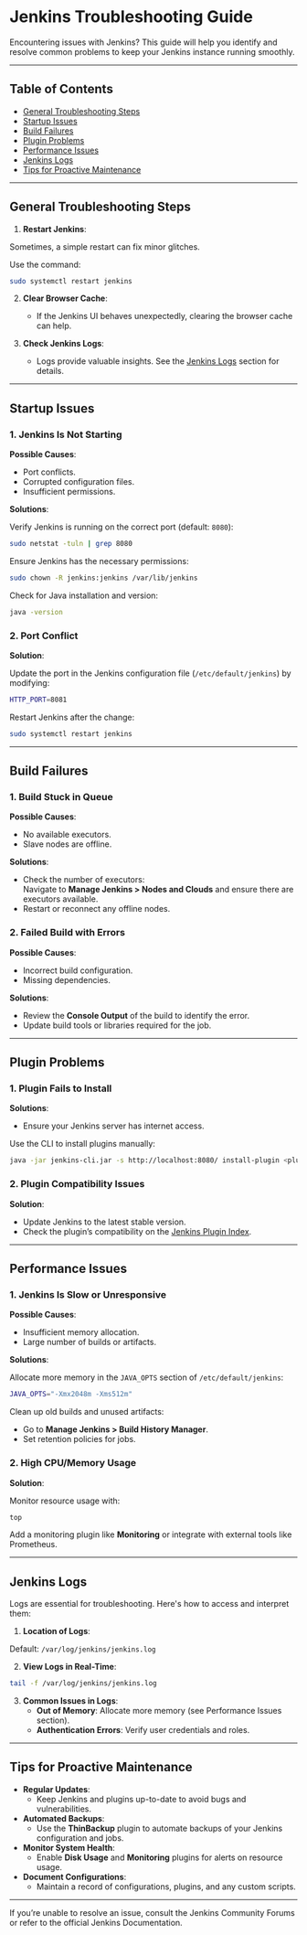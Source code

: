 # Jenkins Troubleshooting Guide

Encountering issues with Jenkins? This guide will help you identify and resolve common problems to keep your Jenkins instance running smoothly.

---

## Table of Contents

- [General Troubleshooting Steps](#general-troubleshooting-steps)
- [Startup Issues](#startup-issues)
- [Build Failures](#build-failures)
- [Plugin Problems](#plugin-problems)
- [Performance Issues](#performance-issues)
- [Jenkins Logs](#jenkins-logs)
- [Tips for Proactive Maintenance](#tips-for-proactive-maintenance)

---

## General Troubleshooting Steps

1. **Restart Jenkins**:

Sometimes, a simple restart can fix minor glitches.

Use the command:
```bash
sudo systemctl restart jenkins
```

2. **Clear Browser Cache**:
   - If the Jenkins UI behaves unexpectedly, clearing the browser cache can help.

3. **Check Jenkins Logs**:
   - Logs provide valuable insights. See the [Jenkins Logs](#jenkins-logs) section for details.

---

## Startup Issues

### 1. Jenkins Is Not Starting

**Possible Causes**:
- Port conflicts.
- Corrupted configuration files.
- Insufficient permissions.

**Solutions**:

Verify Jenkins is running on the correct port (default: `8080`):
```bash
sudo netstat -tuln | grep 8080
```

Ensure Jenkins has the necessary permissions:
```bash
sudo chown -R jenkins:jenkins /var/lib/jenkins
```
  
  Check for Java installation and version:
```bash
java -version
```

### 2. Port Conflict

 **Solution**:

Update the port in the Jenkins configuration file (`/etc/default/jenkins`) by modifying:
```bash
HTTP_PORT=8081
```
  
Restart Jenkins after the change:
```bash
sudo systemctl restart jenkins
```

---

## Build Failures

### 1. Build Stuck in Queue

**Possible Causes**:
* No available executors.
* Slave nodes are offline.

**Solutions**:
  - Check the number of executors:  
    Navigate to **Manage Jenkins > Nodes and Clouds** and ensure there are executors available.
  - Restart or reconnect any offline nodes.

### 2. Failed Build with Errors

**Possible Causes**:
* Incorrect build configuration.
* Missing dependencies.

**Solutions**:
* Review the **Console Output** of the build to identify the error.
* Update build tools or libraries required for the job.

---

## Plugin Problems

### 1. Plugin Fails to Install

**Solutions**:
* Ensure your Jenkins server has internet access.

Use the CLI to install plugins manually:
```bash
java -jar jenkins-cli.jar -s http://localhost:8080/ install-plugin <plugin-name>
```

### 2. Plugin Compatibility Issues

**Solution**:
* Update Jenkins to the latest stable version.
* Check the plugin’s compatibility on the [Jenkins Plugin Index](https://plugins.jenkins.io/).

---

## Performance Issues

### 1. Jenkins Is Slow or Unresponsive

**Possible Causes**:
* Insufficient memory allocation.
* Large number of builds or artifacts.

**Solutions**:

Allocate more memory in the `JAVA_OPTS` section of `/etc/default/jenkins`:
```bash
JAVA_OPTS="-Xmx2048m -Xms512m"
```

Clean up old builds and unused artifacts:
* Go to **Manage Jenkins > Build History Manager**.
* Set retention policies for jobs.

### 2. High CPU/Memory Usage

**Solution**:

Monitor resource usage with:
```bash
top
```
  
Add a monitoring plugin like **Monitoring** or integrate with external tools like Prometheus.

---

## Jenkins Logs

Logs are essential for troubleshooting. Here's how to access and interpret them:

1. **Location of Logs**:
   
Default: `/var/log/jenkins/jenkins.log`

2. **View Logs in Real-Time**:
```bash
tail -f /var/log/jenkins/jenkins.log
```

3. **Common Issues in Logs**:
    - **Out of Memory**: Allocate more memory (see Performance Issues section).
    - **Authentication Errors**: Verify user credentials and roles.

---

## Tips for Proactive Maintenance

- **Regular Updates**:
	- Keep Jenkins and plugins up-to-date to avoid bugs and vulnerabilities.
- **Automated Backups**:
    - Use the **ThinBackup** plugin to automate backups of your Jenkins configuration and jobs.
- **Monitor System Health**:
    - Enable **Disk Usage** and **Monitoring** plugins for alerts on resource usage.
- **Document Configurations**:
    - Maintain a record of configurations, plugins, and any custom scripts.

---

If you’re unable to resolve an issue, consult the Jenkins Community Forums or refer to the official Jenkins Documentation.
